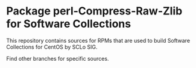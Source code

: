 # Package perl-Compress-Raw-Zlib for Software Collections

This repository contains sources for RPMs that are used
to build Software Collections for CentOS by SCLo SIG.

Find other branches for specific sources.
